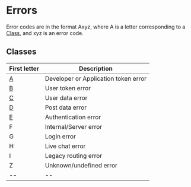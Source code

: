# Errors

Error codes are in the format Axyz, where A is a letter corresponding to a [Class](#Classes), and xyz is an error code.

## Classes

|First letter|Description|
|--|--|
|[A](./explainations.md#A-Class)|Developer or Application token error|
|[B](./explainations.md#B-Class)|User token error|
|[C](./explainations.md#C-Class)|User data error|
|[D](./explainations.md#D-Class)|Post data error|
|[E](./explainations.md#E-Class)|Authentication error|
|F|Internal/Server error|
|G|Login error|
|H|Live chat error|
|I|Legacy routing error|
|Z|Unknown/undefined error|
|--|--|

